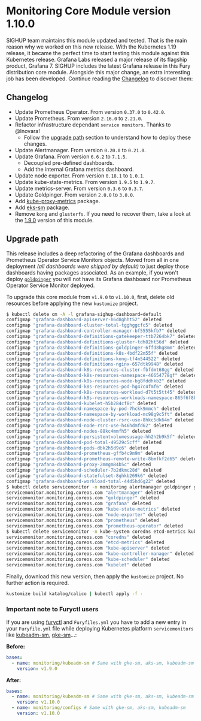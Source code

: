 # Monitoring Core Module version 1.10.0

SIGHUP team maintains this module updated and tested. That is the main reason why we worked on this new release.
With the Kubernetes 1.19 release, it became the perfect time to start testing this module against this Kubernetes
release. Grafana Labs released a major release of its flagship product, Grafana 7. SIGHUP includes the latest Grafana
release in this Fury distribution core module. Alongside this major change, an extra interesting job has been developed.
Continue reading the [Changelog](#changelog) to discover them:

## Changelog

- Update Prometheus Operator. From version `0.37.0` to `0.42.0`.
- Update Prometheus. From version `2.16.0` to `2.21.0`.
- Refactor infrastructure dependant `service monitors`. Thanks to @lnovara!
  - Follow the [upgrade path](#upgrade-path) section to understand how to deploy these changes.
- Update Alertmanager. From version `0.20.0` to `0.21.0`.
- Update Grafana. From version `6.6.2` to `7.1.5`.
  - Decoupled pre-defined dashboards.
  - Add the internal Grafana metrics dashboard.
- Update node exporter. From version `0.18.1` to `1.0.1`.
- Update kube-state-metrics. From version `1.9.5` to `1.9.7`.
- Update metrics-server. From version `0.3.6` to `0.3.7`.
- Update Goldpinger. From version `2.0.0` to `3.0.0`.
- Add [kube-proxy-metrics](../../katalog/kube-proxy-metrics) package.
- Add [eks-sm](../../katalog/eks-sm) package.
- Remove `kong` and `glusterfs`. If you need to recover them, take a look at the
[1.9.0](https://github.com/sighupio/fury-kubernetes-monitoring/tree/v1.9.0) version of this module.

## Upgrade path

This release includes a deep refactoring of the Grafana dashboards and Prometheus Operator Service Monitors objects.
Moved from all in one deployment *(all dashboards were shipped by default)* to just deploy those dashboards having
packages associated.
As an example, if you won't deploy [`goldpinger`](../../katalog/goldpinger)
you will not have its Grafana dashboard nor Prometheus Operator Service Monitor deployed.

To upgrade this core module from `v1.9.0` to `v1.10.0`, first, delete old resources before applying the new
`kustomize` project.

```bash
$ kubectl delete cm -A -l grafana-sighup-dashboard=default
configmap "grafana-dashboard-apiserver-h6d8ghht52" deleted
configmap "grafana-dashboard-cluster-total-tgghggcfc5" deleted
configmap "grafana-dashboard-controller-manager-bf5555kfb7" deleted
configmap "grafana-dashboard-definitions-gatekeeper-ttb7264bk7" deleted
configmap "grafana-dashboard-definitions-gluster-tdh82ht56d" deleted
configmap "grafana-dashboard-definitions-goldpinger-6ffd8hg8mm" deleted
configmap "grafana-dashboard-definitions-k8s-4bdf22m55f" deleted
configmap "grafana-dashboard-definitions-kong-tf4m544522" deleted
configmap "grafana-dashboard-definitions-nginx-657dtk9948" deleted
configmap "grafana-dashboard-k8s-resources-cluster-fbfdmt68gg" deleted
configmap "grafana-dashboard-k8s-resources-namespace-46654778gf" deleted
configmap "grafana-dashboard-k8s-resources-node-bg8fddhkb2" deleted
configmap "grafana-dashboard-k8s-resources-pod-hg47c4fmf6" deleted
configmap "grafana-dashboard-k8s-resources-workload-d7t5t5tt45" deleted
configmap "grafana-dashboard-k8s-resources-workloads-namespace-865f6f8k97" deleted
configmap "grafana-dashboard-kubelet-h5b284cf8c" deleted
configmap "grafana-dashboard-namespace-by-pod-7hckk9mmch" deleted
configmap "grafana-dashboard-namespace-by-workload-mc98g9c5ft" deleted
configmap "grafana-dashboard-node-cluster-rsrc-use-8hkc5dk64m" deleted
configmap "grafana-dashboard-node-rsrc-use-h46hdmfd62" deleted
configmap "grafana-dashboard-nodes-88kc4mmfh5" deleted
configmap "grafana-dashboard-persistentvolumesusage-hh2h2b9k5f" deleted
configmap "grafana-dashboard-pod-total-49529c5cff" deleted
configmap "grafana-dashboard-pods-dbk2h5d9c6" deleted
configmap "grafana-dashboard-prometheus-gffb4c9m9m" deleted
configmap "grafana-dashboard-prometheus-remote-write-8bmfkf2d65" deleted
configmap "grafana-dashboard-proxy-2mmgm84b5c" deleted
configmap "grafana-dashboard-scheduler-7b2dkmc28d" deleted
configmap "grafana-dashboard-statefulset-8ghkb269k6" deleted
configmap "grafana-dashboard-workload-total-44d5hd6g22" deleted
$ kubectl delete servicemonitor -n monitoring alertmanager goldpinger grafana kube-state-metrics node-exporter prometheus prometheus-operator
servicemonitor.monitoring.coreos.com "alertmanager" deleted
servicemonitor.monitoring.coreos.com "goldpinger" deleted
servicemonitor.monitoring.coreos.com "grafana" deleted
servicemonitor.monitoring.coreos.com "kube-state-metrics" deleted
servicemonitor.monitoring.coreos.com "node-exporter" deleted
servicemonitor.monitoring.coreos.com "prometheus" deleted
servicemonitor.monitoring.coreos.com "prometheus-operator" deleted
$ kubectl delete servicemonitor -n kube-system coredns etcd-metrics kube-apiserver kube-controller-manager kube-scheduler kubelet
servicemonitor.monitoring.coreos.com "coredns" deleted
servicemonitor.monitoring.coreos.com "etcd-metrics" deleted
servicemonitor.monitoring.coreos.com "kube-apiserver" deleted
servicemonitor.monitoring.coreos.com "kube-controller-manager" deleted
servicemonitor.monitoring.coreos.com "kube-scheduler" deleted
servicemonitor.monitoring.coreos.com "kubelet" deleted
```

Finally, download this new version, then apply the `kustomize` project. No further action is required.

```bash
kustomize build katalog/calico | kubectl apply -f -
```

### Important note to Furyctl users

If you are using [furyctl](https://github.com/sighupio/furyctl) and `Furyfiles.yml`
you have to add a new entry in your `Furyfile.yml` file while deploying
Kubernetes platform `servicemonitors` like [kubeadm-sm](../../katalog/kubeadm-sm), [gke-sm](../../katalog/gke-sm)...:

**Before:**

```yaml
bases:
  - name: monitoring/kubeadm-sm # Same with gke-sm, aks-sm, kubeadm-sm
    version: v1.9.0
```
**After:**

```yaml
bases:
  - name: monitoring/kubeadm-sm # Same with gke-sm, aks-sm, kubeadm-sm
    version: v1.10.0
  - name: monitoring/configs # Same with gke-sm, aks-sm, kubeadm-sm
    version: v1.10.0
```
